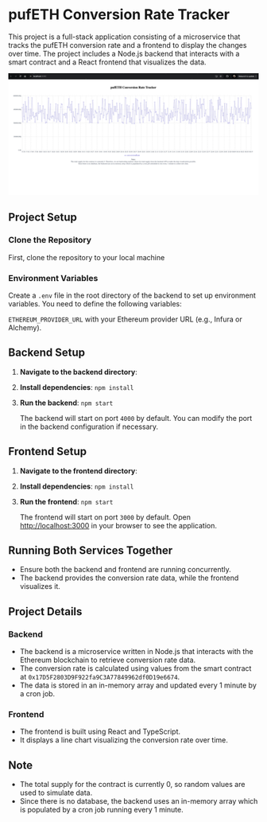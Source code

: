 # pufETH Conversion Rate Tracker

This project is a full-stack application consisting of a microservice that tracks the pufETH conversion rate and a frontend to display the changes over time. The project includes a Node.js backend that interacts with a smart contract and a React frontend that visualizes the data.

![Project screenshot](assets/project_screenshot.png)

## Project Setup

### Clone the Repository

First, clone the repository to your local machine

### Environment Variables

Create a `.env` file in the root directory of the backend to set up environment variables. You need to define the following variables:

`ETHEREUM_PROVIDER_URL` with your Ethereum provider URL (e.g., Infura or Alchemy).

## Backend Setup

1. **Navigate to the backend directory**:

2. **Install dependencies**: `npm install`

3. **Run the backend**: `npm start`

   The backend will start on port `4000` by default. You can modify the port in the backend configuration if necessary.

## Frontend Setup

1. **Navigate to the frontend directory**:

2. **Install dependencies**: `npm install`

3. **Run the frontend**: `npm start`

   The frontend will start on port `3000` by default. Open [http://localhost:3000](http://localhost:3000) in your browser to see the application.

## Running Both Services Together

- Ensure both the backend and frontend are running concurrently.
- The backend provides the conversion rate data, while the frontend visualizes it.

## Project Details

### Backend

- The backend is a microservice written in Node.js that interacts with the Ethereum blockchain to retrieve conversion rate data.
- The conversion rate is calculated using values from the smart contract at `0x17D5F2803D9F922fa9C3A77849962df0D19e6674`.
- The data is stored in an in-memory array and updated every 1 minute by a cron job.

### Frontend

- The frontend is built using React and TypeScript.
- It displays a line chart visualizing the conversion rate over time.

## Note

- The total supply for the contract is currently 0, so random values are used to simulate data.
- Since there is no database, the backend uses an in-memory array which is populated by a cron job running every 1 minute.

